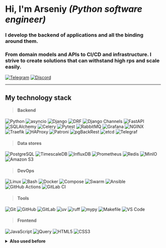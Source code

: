 # Hi, I'm **Arseniy** *(Python software engineer)*

### I develop the backend of applications and all the binding around them.
### From domain models and APIs to CI/CD and infrastructure. I strive to create solutions that can withstand high rps and scale easily.

[![Telegram](https://img.shields.io/badge/Telegram-@@Friskes?style=social&logo=telegram)](https://t.me/Friskes)
[![Discord](https://img.shields.io/badge/Discord-Add%20me?style=social&logo=discord)](https://discordapp.com/users/324955565652443137/)

---

## My technology stack

> #### **Backend**
![Python](https://img.shields.io/badge/Python-3776AB?style=flat&logo=python&logoColor=white)
![asyncio](https://img.shields.io/badge/asyncio-3776AB?style=flat&logo=python&logoColor=white)
![Django](https://img.shields.io/badge/Django-092E20?style=flat&logo=django&logoColor=white)
![DRF](https://img.shields.io/badge/DRF-092E20?style=flat&logo=django&logoColor=white)
![Django Channels](https://img.shields.io/badge/Django%20Channels-092E20?style=flat&logo=django&logoColor=white)
![FastAPI](https://img.shields.io/badge/FastAPI-009688?style=flat&logo=fastapi&logoColor=white)
![SQLAlchemy](https://img.shields.io/badge/SQLAlchemy-D71F00?style=flat&logo=sqlalchemy&logoColor=white)
![Celery](https://img.shields.io/badge/Celery-37814A?style=flat&logo=celery&logoColor=white)
![Pytest](https://img.shields.io/badge/Pytest-0A9EDC?style=flat&logo=pytest&logoColor=white)
![RabbitMQ](https://img.shields.io/badge/RabbitMQ-FF6600?style=flat&logo=rabbitmq&logoColor=white)
![Grafana](https://img.shields.io/badge/Grafana-F46800?style=flat&logo=grafana&logoColor=white)
![NGINX](https://img.shields.io/badge/NGINX-009639?style=flat&logo=nginx&logoColor=white)
![Traefik](https://img.shields.io/badge/Traefik-24A1C1?style=flat&logo=traefikproxy&logoColor=white)
![HAProxy](https://img.shields.io/badge/HAProxy-106DAA?style=flat&logo=haproxy&logoColor=white)
![Patroni](https://img.shields.io/badge/Patroni-2E9E5B?style=flat&logo=postgresql&logoColor=white)
![pgBackRest](https://img.shields.io/badge/pgBackRest-5C3EE8?style=flat&logo=postgresql&logoColor=white)
![etcd](https://img.shields.io/badge/etcd-419EDA?style=flat&logo=etcd&logoColor=white)
![Telegraf](https://img.shields.io/badge/Telegraf-22ADF6?style=flat&logo=influxdb&logoColor=white)

> #### **Data stores**
![PostgreSQL](https://img.shields.io/badge/PostgreSQL-4169E1?style=flat&logo=postgresql&logoColor=white)
![TimescaleDB](https://img.shields.io/badge/TimescaleDB-FDB515?style=flat&logo=timescale&logoColor=black)
![InfluxDB](https://img.shields.io/badge/InfluxDB-22ADF6?style=flat&logo=influxdb&logoColor=white)
![Prometheus](https://img.shields.io/badge/Prometheus-E6522C?style=flat&logo=prometheus&logoColor=white)
![Redis](https://img.shields.io/badge/Redis-DC382D?style=flat&logo=redis&logoColor=white)
![MinIO](https://img.shields.io/badge/MinIO-C72E49?style=flat&logo=minio&logoColor=white)
![Amazon S3](https://img.shields.io/badge/Amazon%20S3-569A31?style=flat&logo=amazons3&logoColor=white)

> #### **DevOps**
![Linux](https://img.shields.io/badge/Linux-FCC624?style=flat&logo=linux&logoColor=black)
![Bash](https://img.shields.io/badge/Bash-4EAA25?style=flat&logo=gnubash&logoColor=white)
![Docker](https://img.shields.io/badge/Docker-2496ED?style=flat&logo=docker&logoColor=white)
![Compose](https://img.shields.io/badge/Compose-2496ED?style=flat&logo=docker&logoColor=white)
![Swarm](https://img.shields.io/badge/Swarm-2496ED?style=flat&logo=docker&logoColor=white)
![Ansible](https://img.shields.io/badge/Ansible-EE0000?style=flat&logo=ansible&logoColor=white)
![GitHub Actions](https://img.shields.io/badge/GitHub%20Actions-2088FF?style=flat&logo=githubactions&logoColor=white)
![GitLab CI](https://img.shields.io/badge/GitLab%20CI-FC6D26?style=flat&logo=gitlab&logoColor=white)

> #### **Tools**
![Git](https://img.shields.io/badge/Git-F05032?style=flat&logo=git&logoColor=white)
![GitHub](https://img.shields.io/badge/GitHub-181717?style=flat&logo=github&logoColor=white)
![GitLab](https://img.shields.io/badge/GitLab-FC6D26?style=flat&logo=gitlab&logoColor=white)
![uv](https://img.shields.io/badge/uv-0E7CFF?style=flat&logo=uv&logoColor=white)
![ruff](https://img.shields.io/badge/ruff-FF2C45?style=flat&logo=ruff&logoColor=white)
![mypy](https://img.shields.io/badge/mypy-2A6DB2?style=flat&logo=python&logoColor=white)
![Makefile](https://img.shields.io/badge/Makefile-4479A1?style=flat&logo=make&logoColor=white)
![VS Code](https://img.shields.io/badge/VS%20Code-007ACC?style=flat&logo=visualstudiocode&logoColor=white)

> #### **Frontend**
![JavaScript](https://img.shields.io/badge/JavaScript-F7DF1E?style=flat&logo=javascript&logoColor=323330)
![jQuery](https://img.shields.io/badge/jQuery-0769AD?style=flat&logo=jquery&logoColor=white)
![HTML5](https://img.shields.io/badge/HTML5-E34F26?style=flat&logo=html5&logoColor=white)
![CSS3](https://img.shields.io/badge/CSS3-1572B6?style=flat&logo=css&logoColor=white)

<details>
<summary><b>Also used before</b></summary>

![Go](https://img.shields.io/badge/Go-00ADD8?style=flat&logo=go&logoColor=white)
![Lua](https://img.shields.io/badge/Lua-2C2D72?style=flat&logo=lua&logoColor=white)
![AHK](https://img.shields.io/badge/AHK-334D5C?style=flat&logo=autohotkey&logoColor=white)

</details>
